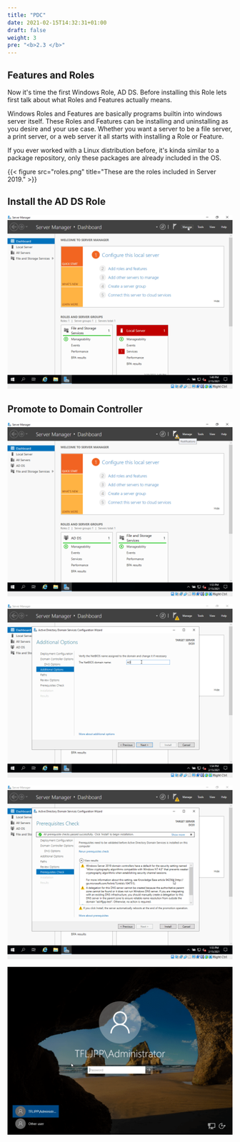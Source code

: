 ```yaml
---
title: "PDC"
date: 2021-02-15T14:32:31+01:00
draft: false
weight: 3
pre: "<b>2.3 </b>"
---
```


## Features and Roles

Now it's time the first Windows Role, AD DS. Before installing this Role lets first talk about what Roles and Features actually means.

Windows Roles and Features are basically programs builtin into windows server itself. These Roles and Features can be installing and uninstalling as you desire and your use case. Whether you want a server to be a file server, a print server, or a web server it all starts with installing a Role or Feature.

If you ever worked with a Linux distribution before, it's kinda similar to a package repository, only these packages are already included in the OS.

{{< figure src="roles.png" title="These are the roles included in Server 2019." >}}

## Install the AD DS Role

![](install_adds_role.gif)

## Promote to Domain Controller

![](promote_to_dc_01.gif)

![](promote_to_dc_02.gif)

![](promote_to_dc_03.gif)

![](promote_to_dc_04.gif)